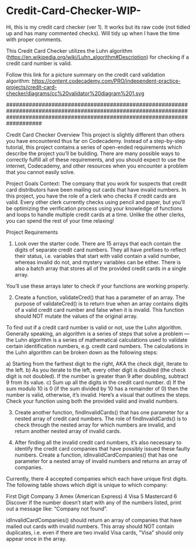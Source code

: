 # Credit-Card-Checker-WIP-
Hi, this is my credit card checker (ver 1). It works but its raw code (not tidied up and has many commented checks). Will tidy up when I have the time with proper comments.

This Credit Card Checker utilizes the Luhn algorithm (https://en.wikipedia.org/wiki/Luhn_algorithm#Description) for checking if a credit card number is valid.

Follow this link for a picture summary on the credit card validation algorithm: https://content.codecademy.com/PRO/independent-practice-projects/credit-card-checker/diagrams/cc%20validator%20diagram%201.svg


###################################################################################################################################################################################

Credit Card Checker
Overview
This project is slightly different than others you have encountered thus far on Codecademy. Instead of a step-by-step tutorial, this project contains a series of open-ended requirements which describe the project you’ll be building. There are many possible ways to correctly fulfill all of these requirements, and you should expect to use the internet, Codecademy, and other resources when you encounter a problem that you cannot easily solve.

Project Goals
Context: The company that you work for suspects that credit card distributors have been mailing out cards that have invalid numbers. In this project, you have the role of a clerk who checks if credit cards are valid. Every other clerk currently checks using pencil and paper, but you’ll be optimizing the verification process using your knowledge of functions and loops to handle multiple credit cards at a time. Unlike the other clerks, you can spend the rest of your time relaxing!

Project Requirements

1. Look over the starter code. There are 15 arrays that each contain the digits of separate credit card numbers. They all have prefixes to reflect their status, i.e. variables that start with valid contain a valid number, whereas invalid do not, and mystery variables can be either. There is also a batch array that stores all of the provided credit cards in a single array.

You’ll use these arrays later to check if your functions are working properly.

2. Create a function, validateCred() that has a parameter of an array. The purpose of validateCred() is to return true when an array contains digits of a valid credit card number and false when it is invalid. This function should NOT mutate the values of the original array.

To find out if a credit card number is valid or not, use the Luhn algorithm. Generally speaking, an algorithm is a series of steps that solve a problem — the Luhn algorithm is a series of mathematical calculations used to validate certain identification numbers, e.g. credit card numbers. The calculations in the Luhn algorithm can be broken down as the following steps:

a) Starting from the farthest digit to the right, AKA the check digit, iterate to the left.
b) As you iterate to the left, every other digit is doubled (the check digit is not doubled). If the number is greater than 9 after doubling, subtract 9 from its value.
c) Sum up all the digits in the credit card number.
d) If the sum modulo 10 is 0 (if the sum divided by 10 has a remainder of 0) then the number is valid, otherwise, it’s invalid.
  Here’s a visual that outlines the steps. Check your function using both the provided valid and invalid numbers.

3. Create another function, findInvalidCards() that has one parameter for a nested array of credit card numbers. The role of findInvalidCards() is to check through the nested array for which numbers are invalid, and return another nested array of invalid cards.

4. After finding all the invalid credit card numbers, it’s also necessary to identify the credit card companies that have possibly issued these faulty numbers. Create a function, idInvalidCardCompanies() that has one parameter for a nested array of invalid numbers and returns an array of companies.

Currently, there 4 accepted companies which each have unique first digits. The following table shows which digit is unique to which company:

First Digit	Company
3	Amex (American Express)
4	Visa
5	Mastercard
6	Discover
If the number doesn’t start with any of the numbers listed, print out a message like: “Company not found”.

idInvalidCardCompanies() should return an array of companies that have mailed out cards with invalid numbers. This array should NOT contain duplicates, i.e. even if there are two invalid Visa cards, "Visa" should only appear once in the array.
